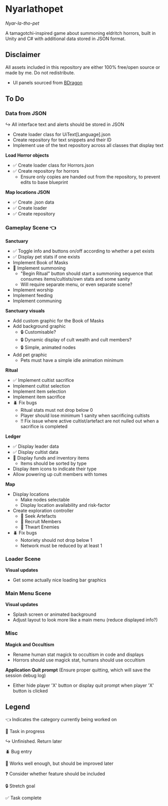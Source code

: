 # Nyarlathopet
*Nyar-la-tho-pet*

A tamagotchi-inspired game about summoning eldritch horrors, built in Unity and C# with additional data stored in JSON format.

## Disclaimer
All assets included in this repository are either 100% free/open source or made by me. Do not redistribute.
* UI panels sourced from [BDragon](https://bdragon1727.itch.io/pixel-buttons-pack-all)

## To Do
### Data from JSON
↪️ All interface text and alerts should be stored in JSON
* Create loader class for UiText[Language].json
* Create repository for text snippets and their ID
* Implement use of the text repository across all classes that display text

**Load Horror objects**
* ✅ Create loader class for Horrors.json
* ✅ Create repository for horrors
    * Ensure only copies are handed out from the repository, to prevent edits to base blueprint

**Map locations JSON**
* ✅ Create .json data
* ✅ Create loader
* ✅ Create repository

### Gameplay Scene 👈
**Sanctuary**
* ✅ Toggle info and buttons on/off according to whether a pet exists
* ✅ Display pet stats if one exists
* Implement Book of Masks
* 🔄 Implement summoning
    * "Begin Ritual" button should start a summoning sequence that consumes items/cultists/own stats and some sanity
    * Will require separate menu, or even separate scene?
* Implement worship
* Implement feeding
* Implement communing

**Sanctuary visuals**
* Add custom graphic for the Book of Masks
* Add background graphic
    * 🔒 Customisable?
    * 🔒 Dynamic display of cult wealth and cult members?
    * 🔒 Simple, animated nodes
* Add pet graphic
    * Pets must have a simple idle animation minimum

**Ritual**
* ✅ Implement cultist sacrifice
* Implement cultist selection
* Implement item selection
* Implement item sacrifice
* 🪲 Fix bugs
    * Ritual stats must not drop below 0
    * Player should lose minimum 1 sanity when sacrificing cultists
    * !! Fix issue where active cultist/artefact are not nulled out when a sacrifice is completed

**Ledger**
* ✅ Display leader data
* ✅ Display cultist data
* 📌 Display funds and inventory items
    * Items should be sorted by type
* Display item icons to indicate their type
* Allow powering up cult members with tomes

**Map**
* Display locations
    * Make nodes selectable
    * Display location availability and risk-factor
* Create exploration controller
    * 📌 Seek Artefacts
    * 📌 Recruit Members
    * 📌 Thwart Enemies
* 🪲 Fix bugs
    * Notoriety should not drop below 1
    * Network must be reduced by at least 1

### Loader Scene
**Visual updates**
* Get some actually nice loading bar graphics

### Main Menu Scene
**Visual updates**
* Splash screen or animated background
* Adjust layout to look more like a main menu (reduce displayed info?)

### Misc
**Magick and Occultism**
* Rename human stat magick to occultism in code and displays
* Horrors should use magick stat, humans should use occultism

**Application Quit prompt** (Ensure proper quitting, which will save the session debug log)
* Either hide player 'X' button or display quit prompt when player 'X' button is clicked


## Legend

👈 Indicates the category currently being worked on

🔄 Task in progress

↪️ Unfinished. Return later

🪲 Bug entry

📌 Works well enough, but should be improved later

❓ Consider whether feature should be included

🔒 Stretch goal

✅ Task complete